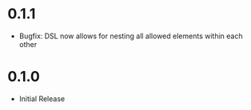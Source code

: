 # 0.1.1
  * Bugfix: DSL now allows for nesting all allowed elements within each other

# 0.1.0
  * Initial Release
